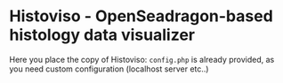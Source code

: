 # Histoviso - OpenSeadragon-based histology data visualizer

Here you place the copy of Histoviso: `config.php` is already
provided, as you need custom configuration (localhost server etc..)